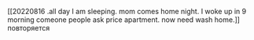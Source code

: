 
[[20220816 .all day I am sleeping. mom comes home night. I woke up in 9 morning comeone people ask price apartment. now need wash home.]]
повторяется